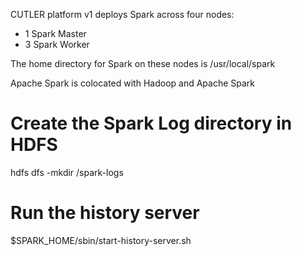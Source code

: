 
CUTLER platform v1 deploys Spark across four nodes:
- 1 Spark Master
- 3 Spark Worker

The home directory for Spark on these nodes is /usr/local/spark

Apache Spark is colocated with Hadoop and Apache Spark


# Create the Spark Log directory in HDFS

hdfs dfs -mkdir /spark-logs

# Run the history server

$SPARK_HOME/sbin/start-history-server.sh